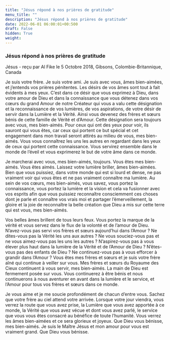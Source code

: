 ```yaml
---
title: "Jésus répond à nos prières de gratitude"
menu_title: ""
description: "Jésus répond à nos prières de gratitude"
date: 2022-06-01 06:00:01+00:500
draft: False
hidden: True
weight:
---
```

### Jésus répond à nos prières de gratitude

Jésus - reçu par Al Fike le 5 Octobre 2018, Gibsons, Colombie-Britannique, Canada

Je suis votre frère. Je suis votre ami. Je suis avec vous, âmes bien-aimées, et j’entends vos prières pénitentes. Les désirs de vos âmes sont tout à fait évidents à mes yeux. C’est dans ce désir que vous exprimez à Dieu, dans votre amour de Dieu et dans la connaissance que vous détenez dans vos cœurs du grand Amour de notre Créateur qui vous a valu cette désignation et la reconnaissance de vos lumières, de vos aspirations, de votre désir de servir dans la Lumière et la Vérité. Ainsi vous devenez des frères et sœurs bénis de cette famille de Vérité et d’Amour. Cette désignation sera toujours avec vous, mes bien-aimés. Pour ceux qui ont des yeux pour voir, ils sauront qui vous êtes, car ceux qui portent ce but spécial et cet engagement dans mon travail seront attirés au milieu de vous, mes bien-aimés. Vous vous connaîtrez les uns les autres en regardant dans les yeux de ceux qui portent cette connaissance. Vous servirez ensemble dans le monde de l’éveil et vous exprimerez le but de votre âme dans ce monde.

Je marcherai avec vous, mes bien-aimés, toujours. Vous êtes mes bien-aimés. Vous êtes aimés. Laissez votre lumière briller, âmes bien-aimées. Bien que vous puissiez, dans votre monde qui est si lourd et dense, ne pas vraiment voir qui vous êtes et ne pas vraiment connaître ma lumière. Au sein de vos cœurs, mes bien-aimés, vous savez, vous portez la connaissance, vous portez la lumière et la vision et cela va fusionner avec vos esprits afin que vous puissiez reconnaître consciemment ces choses dont je parle et connaître vos vrais moi et partager l’émerveillement, la gloire et la joie de reconnaître la belle création que Dieu a mis sur cette terre qui est vous, mes bien-aimés.

Vos belles âmes brillent de tous leurs feux. Vous portez la marque de la vérité et vous servez dans le flux de la volonté et de l’amour de Dieu. N’avez-vous pas servi vos frères et sœurs aujourd’hui dans l’Amour ? Ne dites-vous pas la Vérité les uns aux autres ? Ne vous souciez-vous pas et ne vous aimez-vous pas les uns les autres ? N’aspirez-vous pas à vous élever plus haut dans la lumière de la Vérité et de l’Amour de Dieu ? N’êtes-vous pas des enfants de Dieu ? Ne continuez-vous pas à vous efforcer à grandir dans l’Amour ? Vous êtes mes frères et sœurs et je suis votre frère aîné qui continue à veiller sur vous. Mes frères et sœurs du Royaume des Cieux continuent à vous servir, mes bien-aimés. La main de Dieu est fermement posée sur vous. Vous continuerez à être bénis et nous continuerons à nous aventurer en avant dans la lumière et le service, et l’Amour pour tous vos frères et sœurs dans ce monde.

Je vous aime et je me soucie profondément de chacun d’entre vous. Sachez que votre frère au ciel attend votre arrivée. Lorsque votre jour viendra, vous verrez la route que vous avez prise, la Lumière que vous avez apportée à ce monde, la Vérité que vous avez vécue et dont vous avez parlé, le service que vous vous êtes consacré au bénéfice de toute l’humanité. Vous verrez les âmes bien-aimées et ce sera glorieux et joyeux. Que Dieu vous bénisse, mes bien-aimés. Je suis le Maître Jésus et mon amour pour vous est vraiment grand. Que Dieu vous bénisse.



